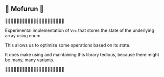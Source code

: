 ## 🧸 Mofurun 🧸

🧸🧸🧸🧸🧸🧸🧸🧸🧸🧸🧸🧸🧸🧸🧸🧸🧸🧸🧸🧸🧸

Experimental implementation of `Vec` that stores the state of the underlying array using enum.

This allows us to optimize some operations based on its state.

It does make using and maintaining this library tedious, because there might be many, many variants.

🧸🧸🧸🧸🧸🧸🧸🧸🧸🧸🧸🧸🧸🧸🧸🧸🧸🧸🧸🧸🧸
